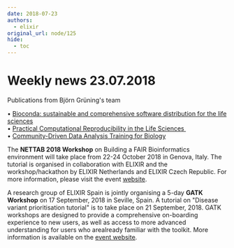 ```yaml
---
date: 2018-07-23
authors:
  - elixir
original_url: node/125
hide:
  - toc
---
```


# Weekly news 23.07.2018

<p>Publications from Björn Grüning's team</p>

<p>•&nbsp;<a href="https://www.nature.com/articles/s41592-018-0046-7" target="_blank">Bioconda: sustainable and comprehensive software distribution for the life sciences</a><br />
•&nbsp;<a href="https://www.sciencedirect.com/science/article/pii/S2405471218301406?via%3Dihub" target="_blank">Practical Computational Reproducibility in the Life Sciences&nbsp;</a><br />
•&nbsp;<a href="https://www.cell.com/cell-systems/fulltext/S2405-4712(18)30230-8" target="_blank">Community-Driven Data Analysis Training for Biology</a></p>

<p>The&nbsp;<strong>NETTAB 2018 Workshop</strong>&nbsp;on Building a FAIR Bioinformatics environment will take place from 22-24 October 2018 in Genova, Italy. The tutorial is organised in collaboration with ELIXIR and the workshop/hackathon by ELIXIR Netherlands and ELIXIR Czech Republic. For more information, please visit the event&nbsp;<a href="https://elixir-europe.us4.list-manage.com/track/click?u=751beffce2e491f94d6f66918&amp;id=9e6daff1a2&amp;e=64fa86a9a6" target="_blank">website</a>.</p>

<p>A research group of ELIXIR Spain is jointly organising a 5-day&nbsp;<strong>GATK Workshop</strong>&nbsp;on 17 September, 2018 in Seville, Spain. A tutorial on "Disease variant prioritisation tutorial" is to take place on 21 September, 2018. GATK workshops are designed to provide a comprehensive on-boarding experience to new users, as well as access to more advanced understanding for users who arealready familiar with the toolkit. More information is available on the&nbsp;<a href="https://elixir-europe.us4.list-manage.com/track/click?u=751beffce2e491f94d6f66918&amp;id=6d0b6ac4aa&amp;e=64fa86a9a6" target="_blank">event website</a>.</p>

